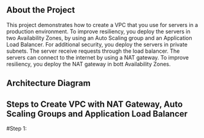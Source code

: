 ## About the Project

This project demonstrates how to create a VPC that you use for servers in a
production environment.
To improve resiliency, you deploy the servers in two Availability Zones, by using
an Auto Scaling group and an Application Load Balancer. For additional security,
you deploy the servers in private subnets. The server receive requests through
the load balancer. The servers can connect to the internet by using a NAT
gateway. To improve resiliency, you deploy the NAT gateway in bott Availability
Zones.

## Architecture Diagram 



## Steps to Create VPC with NAT Gateway, Auto Scaling Groups and Application Load Balancer

  #Step 1: 
